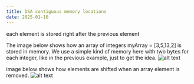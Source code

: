 ```yaml
---
title: DSA contiguous memory locations
date: 2025-01-10
---
```


each element is stored right after the previous element

The image below shows how an array of integers myArray = [3,5,13,2] is stored in memory. We use a simple kind of memory here with two bytes for each integer, like in the previous example, just to get the idea.
![alt text](/images/Pastedimage20241115192344.png)

image below shows how elements are shifted when an array element is removed.
![alt text](/images/Pastedimage20241115192415.png)

